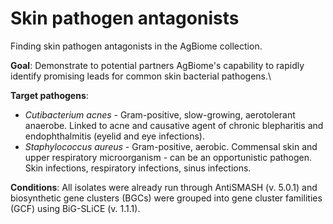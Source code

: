 # Skin pathogen antagonists
Finding skin pathogen antagonists in the AgBiome collection.

**Goal**: Demonstrate to potential partners AgBiome's capability to rapidly identify promising leads for common skin bacterial pathogens.\

**Target pathogens**:
- *Cutibacterium acnes* - Gram-positive, slow-growing, aerotolerant anaerobe. Linked to acne and causative agent of chronic blepharitis and endophthalmitis (eyelid and eye infections). 
- *Staphylococcus aureus* - Gram-positive, aerobic. Commensal skin and upper respiratory microorganism - can be an opportunistic pathogen. Skin infections, respiratory infections, sinus infections.   

**Conditions**: All isolates were already run through AntiSMASH (v. 5.0.1) and biosynthetic gene clusters (BGCs) were grouped into gene cluster familities (GCF) using BiG-SLiCE (v. 1.1.1).
